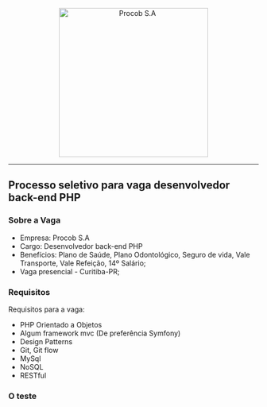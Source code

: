 <p align="center">
  <a href="http://www.procob.com">
      <img src="https://i.imgur.com/vsdxA6H.jpg" alt="Procob S.A" width="300px"/>
  </a>
</p>

___


## Processo seletivo para vaga desenvolvedor back-end PHP 

### Sobre a Vaga

- Empresa: Procob S.A
- Cargo: Desenvolvedor back-end PHP
- Benefícios: Plano de Saúde, Plano Odontológico, Seguro de vida, Vale Transporte, Vale Refeição, 14º Salário;
- Vaga presencial - Curitiba-PR;

### Requisitos

Requisitos para a vaga:

- PHP Orientado a Objetos
- Algum framework mvc (De preferência Symfony)
- Design Patterns
- Git, Git flow
- MySql
- NoSQL
- RESTful


### O teste